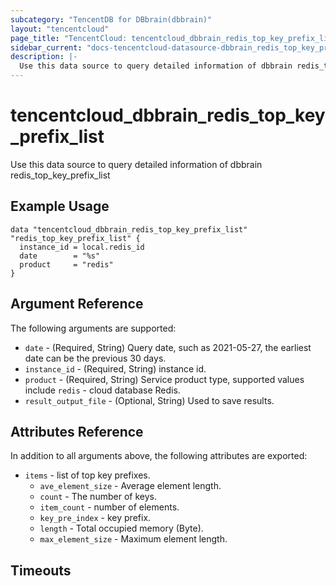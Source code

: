 ```yaml
---
subcategory: "TencentDB for DBbrain(dbbrain)"
layout: "tencentcloud"
page_title: "TencentCloud: tencentcloud_dbbrain_redis_top_key_prefix_list"
sidebar_current: "docs-tencentcloud-datasource-dbbrain_redis_top_key_prefix_list"
description: |-
  Use this data source to query detailed information of dbbrain redis_top_key_prefix_list
---
```


# tencentcloud_dbbrain_redis_top_key_prefix_list

Use this data source to query detailed information of dbbrain redis_top_key_prefix_list

## Example Usage

```hcl
data "tencentcloud_dbbrain_redis_top_key_prefix_list" "redis_top_key_prefix_list" {
  instance_id = local.redis_id
  date        = "%s"
  product     = "redis"
}
```

## Argument Reference

The following arguments are supported:

* `date` - (Required, String) Query date, such as 2021-05-27, the earliest date can be the previous 30 days.
* `instance_id` - (Required, String) instance id.
* `product` - (Required, String) Service product type, supported values include `redis` - cloud database Redis.
* `result_output_file` - (Optional, String) Used to save results.

## Attributes Reference

In addition to all arguments above, the following attributes are exported:

* `items` - list of top key prefixes.
  * `ave_element_size` - Average element length.
  * `count` - The number of keys.
  * `item_count` - number of elements.
  * `key_pre_index` - key prefix.
  * `length` - Total occupied memory (Byte).
  * `max_element_size` - Maximum element length.


## Timeouts

<no value>


